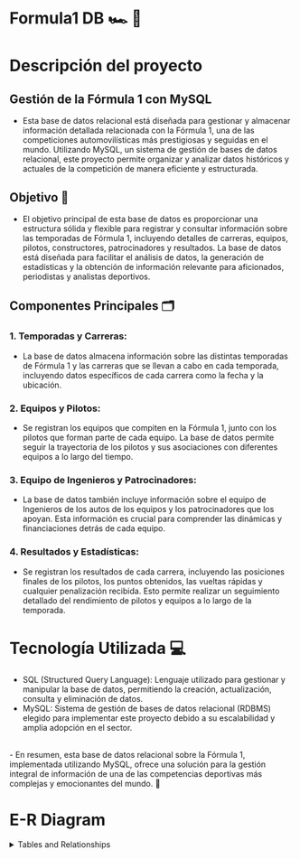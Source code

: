 # Formula1 DB 🏎️ 🧩

# Descripción del proyecto

## Gestión de la Fórmula 1 con MySQL
- Esta base de datos relacional está diseñada para gestionar y almacenar información detallada relacionada con la Fórmula 1, una de las competiciones automovilísticas más prestigiosas y seguidas en el mundo. Utilizando MySQL, un sistema de gestión de bases de datos relacional, este proyecto permite organizar y analizar datos históricos y actuales de la competición de manera eficiente y estructurada.

## Objetivo 🎯
- El objetivo principal de esta base de datos es proporcionar una estructura sólida y flexible para registrar y consultar información sobre las temporadas de Fórmula 1, incluyendo detalles de carreras, equipos, pilotos, constructores, patrocinadores y resultados. La base de datos está diseñada para facilitar el análisis de datos, la generación de estadísticas y la obtención de información relevante para aficionados, periodistas y analistas deportivos.

## Componentes Principales 🗂️
### 1. Temporadas y Carreras:
- La base de datos almacena información sobre las distintas temporadas de Fórmula 1 y las carreras que se llevan a cabo en cada temporada, incluyendo datos específicos de cada carrera como la fecha y la ubicación.

### 2. Equipos y Pilotos: 
- Se registran los equipos que compiten en la Fórmula 1, junto con los pilotos que forman parte de cada equipo. La base de datos permite seguir la trayectoria de los pilotos y sus asociaciones con diferentes equipos a lo largo del tiempo.

### 3. Equipo de Ingenieros y Patrocinadores: 
- La base de datos también incluye información sobre el equipo de Ingenieros de los autos de los equipos y los patrocinadores que los apoyan. Esta información es crucial para comprender las dinámicas y financiaciones detrás de cada equipo.

### 4. Resultados y Estadísticas: 
- Se registran los resultados de cada carrera, incluyendo las posiciones finales de los pilotos, los puntos obtenidos, las vueltas rápidas y cualquier penalización recibida. Esto permite realizar un seguimiento detallado del rendimiento de pilotos y equipos a lo largo de la temporada.


# Tecnología Utilizada 💻
- SQL (Structured Query Language): Lenguaje utilizado para gestionar y manipular la base de datos, permitiendo la creación, actualización, consulta y eliminación de datos.
- MySQL: Sistema de gestión de bases de datos relacional (RDBMS) elegido para implementar este proyecto debido a su escalabilidad y amplia adopción en el sector.

<br>
- En resumen, esta base de datos relacional sobre la Fórmula 1, implementada utilizando MySQL, ofrece una solución para la gestión integral de información de una de las competencias deportivas más complejas y emocionantes del mundo. 🏁

<br>

# E-R Diagram


<details>
<summary>Tables and Relationships</summary>


### 1️⃣ Drivers:
- driver_id (PK)
- first_name
- last_name
- nationality
- date_of_birth
- team_id (FK)

**Relationships:**
- (1-n) with Teams
- (1-n) with Results
- (1-n) with Fastest_Laps
- (1-n) with Qualifying
- (1-n) with Penalties


### 2️⃣ Teams:
- team_id (PK)
- name
- country

**Relationships:**
- (1-n) with Drivers
- (1-n) with Results
- (1-n) with Fastest_Laps
- (1-n) with Qualifying
- (1-n) with Penalties
- (m-n) with Engineers through Engieering Teams
- (m-n) with Sponsors through Team_Sponsors

### 3️⃣ Seasons:

season_id (PK)
year
Relationships:
(1-n) with Races
(1-n) with Team_Constructors
(1-n) with Team_Sponsors
Circuits (Additional, not directly related in the simplified design):

circuit_id (PK)
name
country
length
Races:

race_id (PK)
name
date
location
season_id (FK)
Relationships:
(1-n) with Results
(1-n) with Fastest_Laps
(1-n) with Qualifying
(1-n) with Penalties
Results:

result_id (PK)
race_id (FK)
driver_id (FK)
team_id (FK)
position
points
Relationships:
(n-1) with Races
(n-1) with Drivers
(n-1) with Teams
Fastest_Laps:

fastest_lap_id (PK)
race_id (FK)
driver_id (FK)
time
Relationships:
(n-1) with Races
(n-1) with Drivers
Qualifying:

qualifying_id (PK)
race_id (FK)
driver_id (FK)
position
Relationships:
(n-1) with Races
(n-1) with Drivers
Penalties:

penalty_id (PK)
driver_id (FK)
race_id (FK)
description
time_penalty
Relationships:
(n-1) with Drivers
(n-1) with Races
Constructors:

constructor_id (PK)
name
country
Relationships:
(1-n) with Team_Constructors
Team_Constructors:

team_constructor_id (PK)
team_id (FK)
constructor_id (FK)
season_id (FK)
Relationships:
(n-1) with Constructors
(n-1) with Teams
(n-1) with Seasons
Sponsors:

sponsor_id (PK)
name
country
Relationships:
(1-n) with Team_Sponsors
Team_Sponsors:

team_sponsor_id (PK)
team_id (FK)
sponsor_id (FK)
season_id (FK)
Relationships:
(n-1) with Sponsors
(n-1) with Teams
(n-1) with Seasons


</details>

